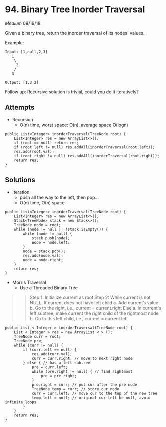 # 94. Binary Tree Inorder Traversal
*Medium*
09/19/18

Given a binary tree, return the inorder traversal of its nodes' values.

Example:
```
Input: [1,null,2,3]
   1
    \
     2
    /
   3

Output: [1,3,2]
```
Follow up: Recursive solution is trivial, could you do it iteratively?

## Attempts
* Recursion
  - O(n) time, worst space: O(n), average space O(logn)
```
public List<Integer> inorderTraversal(TreeNode root) {
    List<Integer> res = new ArrayList<>();
    if (root == null) return res;
    if (root.left != null) res.addAll(inorderTraversal(root.left));
    res.add(root.val);
    if (root.right != null) res.addAll(inorderTraversal(root.right));
    return res;
}
```

## Solutions
* Iteration
  - push all the way to the left, then pop...
  - O(n) time, O(n) space
```
public List<Integer> inorderTraversal(TreeNode root) {
    List<Integer> res = new ArrayList<>();
    Stack<TreeNode> stack = new Stack<>();
    TreeNode node = root;
    while (node != null || !stack.isEmpty()) {
        while (node != null) {
            stack.push(node);
            node = node.left;
        }
        node = stack.pop();
        res.add(node.val);
        node = node.right;
    }
    return res;
}
```
* Morris Traversal
  - Use a Threaded Binary Tree
>>Step 1: Initialize current as root
  Step 2: While current is not NULL,
  If current does not have left child
    a. Add current’s value
    b. Go to the right, i.e., current = current.right
  Else
    a. In current's left subtree, make current the right child of the rightmost node
    b. Go to this left child, i.e., current = current.left

```
public List < Integer > inorderTraversal(TreeNode root) {
    List < Integer > res = new ArrayList < > ();
    TreeNode curr = root;
    TreeNode pre;
    while (curr != null) {
        if (curr.left == null) {
            res.add(curr.val);
            curr = curr.right; // move to next right node
        } else { // has a left subtree
            pre = curr.left;
            while (pre.right != null) { // find rightmost
                pre = pre.right;
            }
            pre.right = curr; // put cur after the pre node
            TreeNode temp = curr; // store cur node
            curr = curr.left; // move cur to the top of the new tree
            temp.left = null; // original cur left be null, avoid infinite loops
        }
    }
    return res;
}
```
